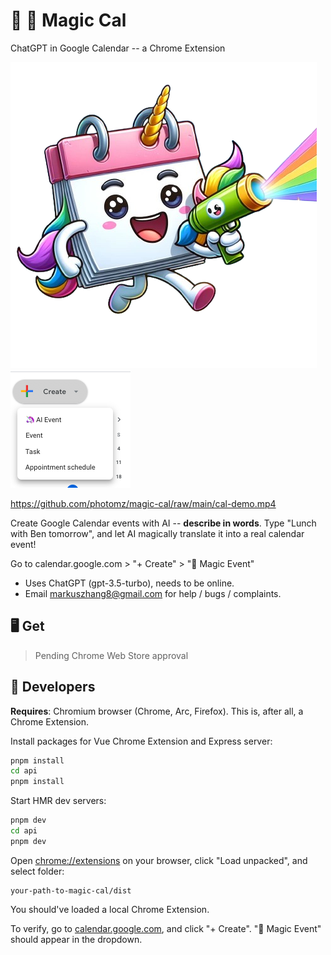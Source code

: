 # 🦄 📆 Magic Cal

ChatGPT in Google Calendar -- a Chrome Extension

![Cartoon Calendar Unicorn](./src/assets/icon.png) ![Preview of AI Button in GCal](./demo.png)

https://github.com/photomz/magic-cal/raw/main/cal-demo.mp4

Create Google Calendar events with AI -- **describe in words**. Type "Lunch with Ben tomorrow", and let AI magically translate it into a real calendar event!

Go to calendar.google.com > "+ Create" > "🦄 Magic Event"

- Uses ChatGPT (gpt-3.5-turbo), needs to be online.
- Email markuszhang8@gmail.com for help / bugs / complaints.

## 🖥️ Get

> Pending Chrome Web Store approval

## 👾 Developers

**Requires**: Chromium browser (Chrome, Arc, Firefox). This is, after all, a Chrome Extension.

Install packages for Vue Chrome Extension and Express server:

```sh
pnpm install
cd api
pnpm install
```

Start HMR dev servers:

```sh
pnpm dev
cd api
pnpm dev
```

Open <a href="chrome://extensions">chrome://extensions</a> on your browser, click "Load unpacked", and select folder:

```
your-path-to-magic-cal/dist
```

You should've loaded a local Chrome Extension.

To verify, go to <a href="https://calendar.google.com">calendar.google.com</a>, and click "+ Create". "🦄 Magic Event" should appear in the dropdown.
